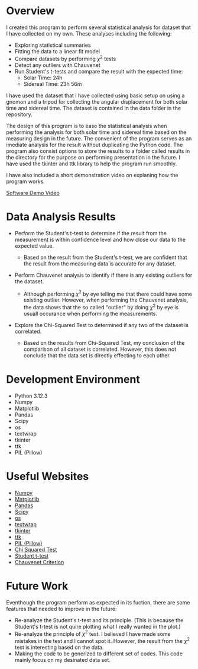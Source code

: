 # Overview

I created this program to perform several statistical analysis for dataset that I have collected on my own. These analyses including the following:
* Exploring statistical summaries
* Fitting the data to a linear fit model
* Compare datasets by performing $\chi^2$ tests
* Detect any outliers with Chauvenet
* Run Student's t-tests and compare the result with the expected time:
    - Solar Time: 24h
    - Sidereal Time: 23h 56m

I have used the dataset that I have collected using basic setup on using a gnomon and a tripod for collecting the angular displacement for both solar time and sidereal time. The dataset is contained in the data folder in the repository.

The design of this program is to ease the statistical analysis when performing the analysis for both solar time and sidereal time based on the measuring design in the future. The convenient of the program serves as an imediate analysis for the result without duplicating the Python code. The program also consist options to store the results to a folder called results in the directory for the purpose on performing presentation in the future. I have used the tkinter and ttk library to help the program run smoothly.

I have also included a short demonstration video on explaning how the program works.

[Software Demo Video](https://somup.com/cTfvfnMcaK)

# Data Analysis Results

* Perform the Student's t-test to determine if the result from the measurement is within confidence level and how close our data to the expected value.
    - Based on the result from the Student's t-test, we are confident that the result from the measuring data is accurate for any dataset.

* Perform Chauvenet analysis to identify if there is any existing outliers for the dataset.
    - Although performing $\chi^2$ by eye telling me that there could have some existing outlier. However, when performing the Chauvenet analysis, the data shows that the so called "outlier" by doing $\chi^2$ by eye is usuall occurance when performing the measurements.

* Explore the Chi-Squared Test to determined if any two of the dataset is correlated.
    - Based on the results from Chi-Squared Test, my conclusion of the comparison of all dataset is correlated. However, this does not conclude that the data set is directly effecting to each other.

# Development Environment

* Python 3.12.3
* Numpy
* Matplotlib
* Pandas
* Scipy
* os
* textwrap
* tkinter
* ttk
* PIL (Pillow)

# Useful Websites

* [Numpy](chrome-extension://efaidnbmnnnibpcajpcglclefindmkaj/https://numpy.org/doc/2.2/numpy-user.pdf)
* [Matplotlib](https://matplotlib.org/stable/users/index.html)
* [Pandas](https://pandas.pydata.org/docs/user_guide/index.html)
* [Scipy](https://docs.scipy.org/doc/scipy/tutorial/index.html#user-guide)
* [os](https://docs.python.org/3/library/os.html)
* [textwrap](https://docs.python.org/3/library/textwrap.html)
* [tkinter](https://docs.python.org/3/library/tkinter.html)
* [ttk](https://docs.python.org/3/library/tkinter.ttk.html)
* [PIL (Pillow)](https://pillow.readthedocs.io/en/stable/)
* [Chi Squared Test](https://en.wikipedia.org/wiki/Chi-squared_test)
* [Student t-test](https://en.wikipedia.org/wiki/Student%27s_t-test)
* [Chauvenet Criterion](https://en.wikipedia.org/wiki/Chauvenet%27s_criterion)

# Future Work

Eventhough the program perform as expected in its fuction, there are some features that needed to improve in the future:
* Re-analyze the Student's t-test and its principle. (This is because the Student's t-test is not quire plotting what I really wanted in the plot.)
* Re-analyze the principle of $\chi^2$ test. I believed I have made some mistakes in the test and I cannot spot it. However, the result from the $\chi^2$ test is interesting based on the data.
* Making the code to be generized to different set of codes. This code mainly focus on my desinated data set.